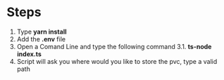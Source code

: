 
Steps
==============

1. Type **yarn install**
2. Add the **.env** file
3. Open a Comand Line and type the following command
    3.1. **ts-node index.ts**
4. Script will ask you where would you like to store the pvc, type a valid path